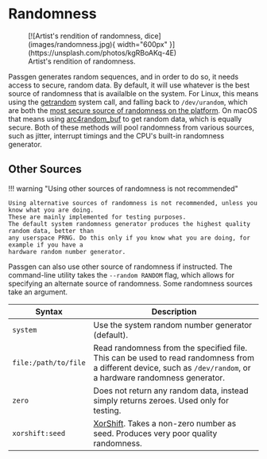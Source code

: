 # Randomness

<figure markdown>
[![Artist's rendition of randomness, dice](images/randomness.jpg){ width="600px" }](https://unsplash.com/photos/kgRBoAKq-4E)
<figcaption>Artist's rendition of randomness.</figcaption>
</figure>

Passgen generates random sequences, and in order to do so, it needs access to
secure, random data. By default, it will use whatever is the best source of
randomness that is availalble on the system. For Linux, this means using the
[getrandom][] system call, and falling back to `/dev/urandom`, which are both
the [most secure source of randomness on the platform][linuxrandom]. On
macOS that means using [arc4random\_buf][arc4random] to get random data, which
is equally secure. Both of these methods will pool randomness from various sources,
such as jitter, interrupt timings and the CPU's built-in randomness generator.

## Other Sources

!!! warning "Using other sources of randomness is not recommended"

    Using alternative sources of randomness is not recommended, unless you know what you are doing.
    These are mainly implemented for testing purposes.
    The default system randomness generator produces the highest quality random data, better than
    any userspace PRNG. Do this only if you know what you are doing, for example if you have a 
    hardware random number generator.

Passgen can also use other source of randomness if instructed.  The
command-line utility takes the `--random RANDOM` flag, which allows for
specifying an alternate source of randomness. Some randomness sources take an
argument.

| Syntax | Description |
| --- | --- |
| `system` | Use the system random number generator (default). |
| `file:/path/to/file` | Read randomness from the specified file. This can be used to read randomness from a different device, such as `/dev/random`, or a hardware randomness generator. |
| `zero` | Does not return any random data, instead simply returns zeroes. Used only for testing. |
| `xorshift:seed` | [XorShift][xorshift]. Takes a non-zero number as seed. Produces very poor quality randomness. |

[xorshift]: https://en.wikipedia.org/wiki/Xorshift
[getrandom]: https://man7.org/linux/man-pages/man2/getrandom.2.html
[arc4random]: https://www.freebsd.org/cgi/man.cgi?query=arc4random_buf&sektion=3&n=1
[linuxrandom]: https://www.2uo.de/myths-about-urandom/
